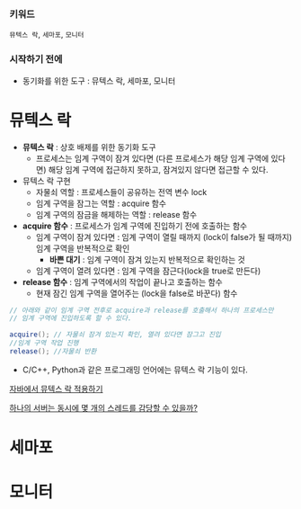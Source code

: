 ### 키워드

`뮤텍스 락`, `세마포`, `모니터`

### 시작하기 전에

- 동기화를 위한 도구 : 뮤텍스 락, 세마포, 모니터

# 뮤텍스 락

- **뮤텍스 락** : 상호 배제를 위한 동기화 도구
  - 프로세스는 임계 구역이 잠겨 있다면 (다른 프로세스가 해당 임계 구역에 있다면) 해당 임계 구역에 접근하지 못하고, 잠겨있지 않다면 접근할 수 있다.
- 뮤텍스 락 구현
  - 자물쇠 역할 : 프로세스들이 공유하는 전역 변수 lock
  - 임계 구역을 잠그는 역할 : acquire 함수
  - 임계 구역의 잠금을 해제하는 역할 : release 함수
- **acquire 함수** : 프로세스가 임계 구역에 진입하기 전에 호출하는 함수
  - 임계 구역이 잠겨 있다면 : 임계 구역이 열릴 때까지 (lock이 false가 될 때까지) 임계 구역을 반복적으로 확인
    - **바쁜 대기** : 임계 구역이 잠겨 있는지 반복적으로 확인하는 것
  - 임계 구역이 열려 있다면 : 임계 구역을 잠근다(lock을 true로 만든다)
- **release 함수** : 임계 구역에서의 작업이 끝나고 호출하는 함수
  - 현재 잠긴 임계 구역을 열어주는 (lock을 false로 바꾼다) 함수

```java
// 아래와 같이 임계 구역 전후로 acquire과 release를 호출해서 하나의 프로세스만
// 임계 구역에 진입하도록 할 수 있다.

acquire(); // 자물쇠 잠겨 있는지 확인, 열려 있다면 잠그고 진입
//임계 구역 작업 진행
release(); //자물쇠 반환
```

- C/C++, Python과 같은 프로그래밍 언어에는 뮤텍스 락 기능이 있다.

[자바에서 뮤텍스 락 적용하기](https://www.notion.so/19355b4716c7808b8d37f7fe956f2784?pvs=21)

[하나의 서버는 동시에 몇 개의 스레드를 감당할 수 있을까?](https://www.notion.so/19355b4716c78018bb08e131382d49d6?pvs=21)

# 세마포

# 모니터
